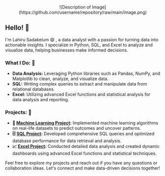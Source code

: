<p align="center">
![Description of Image](https://github.com/username/repository/raw/main/image.png)
</p>


## Hello! 👋 

I'm Lahiru Sadakelum 😄 , a data analyst with a passion for turning data into actionable insights. I specialize in Python, SQL, and Excel to analyze and visualize data, helping businesses make informed decisions. 

### What I Do: 🌿
- **Data Analysis:** Leveraging Python libraries such as Pandas, NumPy, and Matplotlib to clean, analyze, and visualize data.
- **SQL:** Writing complex queries to extract and manipulate data from relational databases.
- **Excel:** Utilizing advanced Excel functions and statistical analysis for data analysis and reporting.

### Projects: 📁
- **🤖 [Machine Learning Project](https://github.com/lahiru9911/Machine-Learning-With-Python.git):** Implemented machine learning algorithms on real-life datasets to predict outcomes and uncover patterns.
- **:file_cabinet: [SQL Project](https://github.com/lahiru9911/Advanced_SQL_Project.git):** Developed comprehensive SQL queries and optimized database performance for data retrieval and analysis.
- **:chart_with_upwards_trend: [Excel Project](https://github.com/lahiru9911/Adavanced_Excel.git):** Conducted detailed data analysis and created dynamic dashboards using advanced Excel functions and statistical techniques.

Feel free to explore my projects and reach out if you have any questions or collaboration ideas. Let's connect and make data-driven decisions together!






